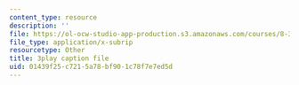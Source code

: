 ```yaml
---
content_type: resource
description: ''
file: https://ol-ocw-studio-app-production.s3.amazonaws.com/courses/8-334-statistical-mechanics-ii-statistical-physics-of-fields-spring-2014/01439f25c7215a78bf901c78f7e7ed5d_00PK6cUCbnU.vtt
file_type: application/x-subrip
resourcetype: Other
title: 3play caption file
uid: 01439f25-c721-5a78-bf90-1c78f7e7ed5d
---
```

